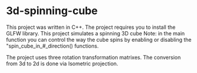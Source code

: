 # 3d-spinning-cube

This project was written in C++.
The project requires you to install the GLFW library.
This project simulates a spinning 3D cube
Note: in the main function you can control the way the cube spins by enabling or disabling the "spin_cube_in_#_direction() functions.


The project uses three rotation transformation matrixes.
The conversion from 3d to 2d is done via Isometric projection.
